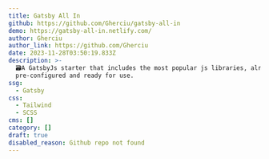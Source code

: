 ```yaml
---
title: Gatsby All In
github: https://github.com/Gherciu/gatsby-all-in
demo: https://gatsby-all-in.netlify.com/
author: Gherciu
author_link: https://github.com/Gherciu
date: 2023-11-28T03:50:19.833Z
description: >-
  🗃A GatsbyJs starter that includes the most popular js libraries, already
  pre-configured and ready for use.
ssg:
  - Gatsby
css:
  - Tailwind
  - SCSS
cms: []
category: []
draft: true
disabled_reason: Github repo not found
---
```

